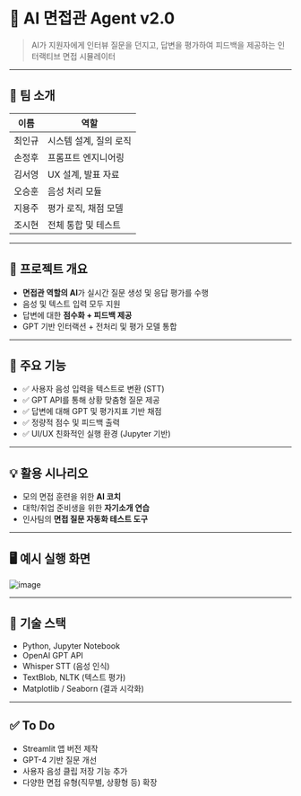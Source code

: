 # 🤖 AI 면접관 Agent v2.0

> AI가 지원자에게 인터뷰 질문을 던지고, 답변을 평가하여 피드백을 제공하는 인터랙티브 면접 시뮬레이터

---

## 👥 팀 소개

| 이름     | 역할                   |
|----------|------------------------|
| 최인규   | 시스템 설계, 질의 로직 |
| 손정후   | 프롬프트 엔지니어링    |
| 김서영   | UX 설계, 발표 자료     |
| 오승훈   | 음성 처리 모듈         |
| 지용주   | 평가 로직, 채점 모델   |
| 조시현   | 전체 통합 및 테스트    |

---

## 🎯 프로젝트 개요

- **면접관 역할의 AI**가 실시간 질문 생성 및 응답 평가를 수행
- 음성 및 텍스트 입력 모두 지원
- 답변에 대한 **점수화 + 피드백 제공**
- GPT 기반 인터랙션 + 전처리 및 평가 모델 통합

---

## 🧩 주요 기능

- ✅ 사용자 음성 입력을 텍스트로 변환 (STT)
- ✅ GPT API를 통해 상황 맞춤형 질문 제공
- ✅ 답변에 대해 GPT 및 평가지표 기반 채점
- ✅ 정량적 점수 및 피드백 출력
- ✅ UI/UX 친화적인 실행 환경 (Jupyter 기반)

---

## 💡 활용 시나리오

- 모의 면접 훈련을 위한 **AI 코치**
- 대학/취업 준비생을 위한 **자기소개 연습**
- 인사팀의 **면접 질문 자동화 테스트 도구**

---

## 🖥️ 예시 실행 화면

![image](https://github.com/user-attachments/assets/5650ddf5-0665-4995-b0e0-5032a0d3e715)


---
## 🧠 기술 스택

- Python, Jupyter Notebook  
- OpenAI GPT API  
- Whisper STT (음성 인식)  
- TextBlob, NLTK (텍스트 평가)  
- Matplotlib / Seaborn (결과 시각화)

---

## ✅ To Do

- Streamlit 앱 버전 제작  
- GPT-4 기반 질문 개선  
- 사용자 음성 클립 저장 기능 추가  
- 다양한 면접 유형(직무별, 상황형 등) 확장
